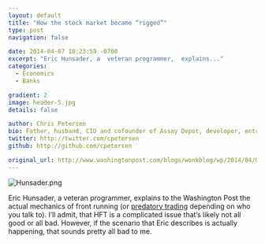 ```yaml
---
layout: default
title: "How the stock market became “rigged”"
type: post
navigation: false

date: 2014-04-07 10:23:59 -0700
excerpt: "Eric Hunsader, a  veteran programmer,  explains..."
categories:
  - Economics
  - Banks

gradient: 2
image: header-5.jpg
details: false

author: Chris Petersen
bio: Father, husband, CIO and cofounder of Assay Depot, developer, entrepreneur and technologist.
twitter: http://twitter.com/cpetersen
github: http://github.com/cpetersen

original_url: http://www.washingtonpost.com/blogs/wonkblog/wp/2014/04/04/a-veteran-programmer-explains-how-the-stock-market-became-rigged/
---
```



  ![Hunsader.png](/attachments/d3ff88fac8efa5ca33d85b8d012bea52/image.png)  

 Eric Hunsader, a  veteran programmer,  explains to the Washington Post the actual mechanics of front running (or  [predatory trading](http://www.chrisstucchio.com/blog/2014/fervent_defense_of_frontrunning_hfts.html)  depending on who you talk to). I’ll admit, that HFT is a complicated issue that’s likely not all good or all bad. However, if the scenario that Eric describes is actually happening, that sounds pretty all bad to me. 
